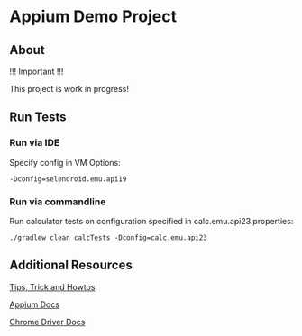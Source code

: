 # Appium Demo Project

## About

!!! Important !!!

This project is work in progress!

## Run Tests

### Run via IDE
Specify config in VM Options:
```
-Dconfig=selendroid.emu.api19
```

### Run via commandline

Run calculator tests on configuration specified in calc.emu.api23.properties:

```
./gradlew clean calcTests -Dconfig=calc.emu.api23
```

## Additional Resources

[Tips, Trick and Howtos](docs)

[Appium Docs](https://github.com/appium/appium/blob/master/docs/en/writing-running-appium/mobile-web.md)

[Chrome Driver Docs](https://sites.google.com/a/chromium.org/chromedriver/getting-started/getting-started---android)
